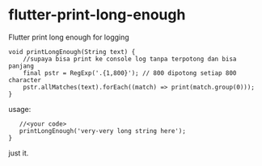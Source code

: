 # flutter-print-long-enough
Flutter print long enough for logging

```
void printLongEnough(String text) {
    //supaya bisa print ke console log tanpa terpotong dan bisa panjang
    final pstr = RegExp('.{1,800}'); // 800 dipotong setiap 800 character
    pstr.allMatches(text).forEach((match) => print(match.group(0)));
}
```

usage:
```
   //<your code> 
   printLongEnough('very-very long string here');
}
```

just it.
